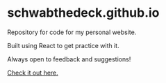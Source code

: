 # schwabthedeck.github.io

Repository for code for my personal website. 

Built using React to get practice with it. 

Always open to feedback and suggestions!

[Check it out here.](https://janeschwab.co/)